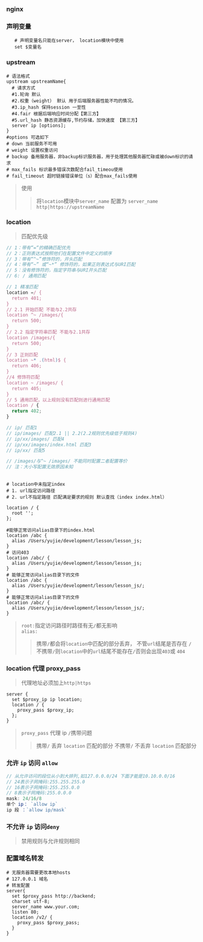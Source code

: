 ### nginx

### 声明变量

```shell
   # 声明变量名只能在server， location模块中使用
   set $变量名
```

### upstream

```shell
# 语法格式
upstream upstreamName{
  # 请求方式
  #1.轮询 默认
  #2.权重（weight） 默认 用于后端服务器性能不均的情况。
  #3.ip_hash 保持session 一至性
  #4.fair 根据后端响应时间分配【第三方】
  #5.url_hash 静态资源缓存,节约存储，加快速度 【第三方】
  server ip [options];
}
#options 可选如下
# down 当前服务不可用
# weight 设置权重访问
# backup 备用服务器，非backup标识服务器，用于处理其他服务器忙碌或被down标识的请求
# max_fails 标识最多错误次数配合fail_timeou使用
# fail_timeout 超时链接错误单位（s）配合max_fails使用

```

> 使用
>
> > 将`location`模块中`server_name` 配置为 `server_name http|https://upstreamName`

### location

> 匹配优先级

```js
// 1：带有“=“的精确匹配优先
// 2：正则表达式按照他们在配置文件中定义的顺序
// 3：带有“^~”修饰符的，开头匹配
// 4：带有“~” 或“~*” 修饰符的，如果正则表达式与URI匹配
// 5：没有修饰符的，指定字符串与URI开头匹配
// 6: / 通用匹配

// 1 精准匹配
location =/ {
  return 401;
}
// 2.1 开始匹配 不能与2.2共存
location ^~ /images/{
  return 500;
}
// 2.2 指定字符串匹配 不能与2.1共存
location /images/{
  return 500;
}
// 3 正则匹配
location ~* .(html)$ {
  return 406;
}
//4 修饰符匹配
location ~ /images/ {
  return 405;
}
// 5 通用匹配，以上规则没有匹配则进行通用匹配
location / {
  return 402;
}

// ip/ 匹配1
// ip/images/ 匹配2.1 || 2.2(2.2规则优先级低于规则4)
// ip/xx/images/ 匹配4
// ip/xx/images/index.html 匹配3
// ip/xx/ 匹配5

// /images/与^~ /images/ 不能同时配置二者配置等价
// 注：大小写配置无效原因未知
```

```shell

# location中未指定index
# 1. url指定访问路径
# 2. url不指定路径 匹配满足要求的规则 默认查找（index index.html）

location / {
  root '';
};

#能够正常访问alias目录下的index.html
location /abc {
  alias /Users/yujie/development/lesson/lesson_js;
}
# 访问403
location /abc/ {
  alias /Users/yujie/development/lesson/lesson_js;
}
# 能够正常访问alias目录下的文件
location /abc {
  alias /Users/yujie/development/lesson/lesson_js/;
}
# 能够正常访问alias目录下的文件
location /abc/ {
  alias /Users/yujie/development/lesson/lesson_js/;
}
```

> `root:`指定访问路径时路径有无`/`都无影响  
> `alias:`
>
> > 携带`/`都会将`location`中匹配的部分丢弃， 不管`url`结尾是否存在 `/`  
> > 不携带`/`则`location`中的`url`结尾不能存在`/`否则会出现`403`或 `404`

### location 代理 proxy_pass

> 代理地址必须加上`http|https`

```shell
server {
  set $proxy_ip ip location;
  location / {
    proxy_pass $proxy_ip;
  };
}
```

> `proxy_pass` 代理 ip `/`携带问题
>
> > 携带`/` 丢弃 `location` 匹配的部分
> > 不携带`/` 不丢弃 `location` 匹配部分

### 允许 `ip` 访问 `allow`

```js
// 从允许访问的段位从小到大排列,如127.0.0.0/24 下面才能是10.10.0.0/16
// 24表示子网掩码:255.255.255.0
// 16表示子网掩码:255.255.0.0
// 8表示子网掩码:255.0.0.0
mask: 24/16/8
单个 ip： `allow ip`
ip 段 ：`allow ip/mask`
```

### 不允许 `ip` 访问`deny`

> 禁用规则与允许规则相同

### 配置域名转发

```shell
# 无服务器需要更改本地hosts
# 127.0.0.1 域名
# 转发配置
server{
  set $proxy_pass http://backend;
  charset utf-8;
  server_name www.your.com;
  listen 80;
  location /v2/ {
    proxy_pass $proxy_pass;
  }
}
```
